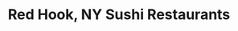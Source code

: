 ---
layout: city
title: Red Hook, NY Sushi Restaurants
permalink: /new-york/red-hook/
stateAbbr: NY
stateName: New York
cityName: Red Hook

---